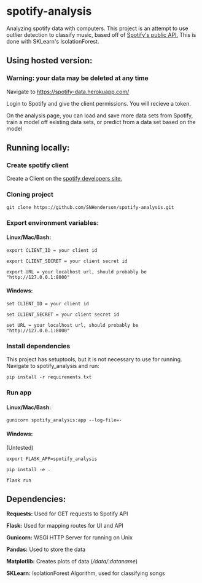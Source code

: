 # spotify-analysis
Analyzing spotify data with computers. This project is an attempt to use outlier detection to classify music, based off of [Spotify's public API.](https://developer.spotify.com/documentation/web-api/) This is done with SKLearn's IsolationForest. 

## Using hosted version:

### Warning: your data may be deleted at any time

Navigate to https://spotify-data.herokuapp.com/

Login to Spotify and give the client permissions. You will recieve a token. 

On the analysis page, you can load and save more data sets from Spotify, train a model off existing data sets, or predict from a data set based on the model 

## Running locally:

### Create spotify client

Create a Client on the [spotify developers site.](https://developer.spotify.com/dashboard/applications)

### Cloning project

`git clone https://github.com/SNHenderson/spotify-analysis.git`

### Export environment variables:

#### Linux/Mac/Bash:

`export CLIENT_ID = your client id`

`export CLIENT_SECRET = your client secret id`

`export URL = your localhost url, should probably be "http://127.0.0.1:8000"`

#### Windows:

`set CLIENT_ID = your client id`

`set CLIENT_SECRET = your client secret id`

`set URL = your localhost url, should probably be "http://127.0.0.1:8000"`

### Install dependencies 

This project has setuptools, but it is not necessary to use for running. Navigate to spotify_analysis and run:

`pip install -r requirements.txt`

### Run app

#### Linux/Mac/Bash:

`gunicorn spotify_analysis:app --log-file=-`

#### Windows:

(Untested)

`export FLASK_APP=spotify_analysis`

`pip install -e .`

`flask run`

## Dependencies:

**Requests:** Used for GET requests to Spotify API

**Flask:** Used for mapping routes for UI and API

**Gunicorn:** WSGI HTTP Server for running on Unix

**Pandas:** Used to store the data

**Matplotlib:** Creates plots of data (*/data/:dataname*)

**SKLearn:** IsolationForest Algorithm, used for classifying songs
